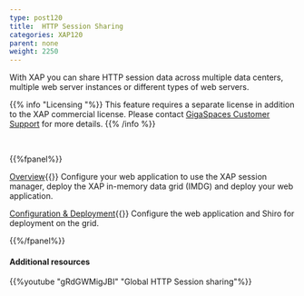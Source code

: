 ```yaml
---
type: post120
title:  HTTP Session Sharing
categories: XAP120
parent: none
weight: 2250
---
```






With XAP you can share HTTP session data across multiple data centers, multiple web server instances or different types of web servers.



{{% info "Licensing "%}}
This feature requires a separate license in addition to the XAP commercial license. Please contact [GigaSpaces Customer Support](http://www.gigaspaces.com/content/customer-support-services) for more details.
{{% /info %}}


<br>

{{%fpanel%}}

[Overview](./global-http-session-sharing.html){{<wbr>}}
Configure your web application to use the XAP session manager, deploy the XAP in-memory data grid (IMDG) and deploy your web application.

[Configuration & Deployment](./global-http-session-sharing-configuration.html){{<wbr>}}
Configure the web application and Shiro for deployment on the grid.

{{%/fpanel%}}





#### Additional resources

{{%youtube "gRdGWMigJBI"  "Global HTTP Session sharing"%}}
